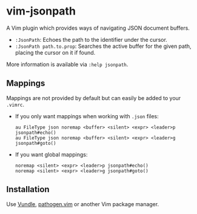 # vim-jsonpath
A Vim plugin which provides ways of navigating JSON document buffers.

* `:JsonPath`:
  Echoes the path to the identifier under the cursor.
* `:JsonPath path.to.prop`:
  Searches the active buffer for the given path, placing the cursor on it if found.

More information is available via `:help jsonpath`.

## Mappings

Mappings are not provided by default but can easily be added to your `.vimrc`.

* If you only want mappings when working with `.json` files:
  ```vim
  au FileType json noremap <buffer> <silent> <expr> <leader>p jsonpath#echo()
  au FileType json noremap <buffer> <silent> <expr> <leader>g jsonpath#goto()
  ```

* If you want global mappings:
  ```vim
  noremap <silent> <expr> <leader>p jsonpath#echo()
  noremap <silent> <expr> <leader>g jsonpath#goto()
  ```

## Installation

Use [Vundle](https://github.com/VundleVim/Vundle.vim),
[pathogen.vim](https://github.com/tpope/vim-pathogen) or another Vim package
manager.
